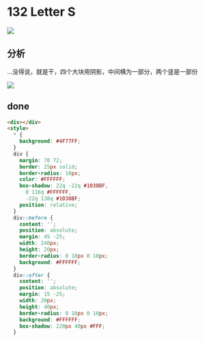 # 132 Letter S

![](https://raw.githubusercontent.com/sari3l/css_battle/main/media/16771395866119/16771395999590.jpg)

## 分析

...没得说，就是干，四个大块用阴影，中间横为一部分，两个竖是一部份

![](https://raw.githubusercontent.com/sari3l/css_battle/main/media/16771395866119/16772289504714.jpg)

## done

```html
<div></div>
<style>
  * {
    background: #4F77FF;
  }
  div {
    margin: 70 72;
    border: 25px solid;
    border-radius: 10px;
    color: #FFFFFF;
    box-shadow: 22q -22q #1038BF,
      0 116q #FFFFFF,
      -22q 138q #1038BF;
    position: relative;
  }
  div::before {
    content: '';
    position: absolute;
    margin: 45 -25;
    width: 240px;
    height: 20px;
    border-radius: 0 10px 0 10px;
    background: #FFFFFF;
  }
  div::after {
    content: '';
    position: absolute;
    margin: 15 -25;
    width: 20px;
    height: 40px;
    border-radius: 0 10px 0 10px;
    background: #FFFFFF;
    box-shadow: 220px 40px #FFF;
  }
  ```